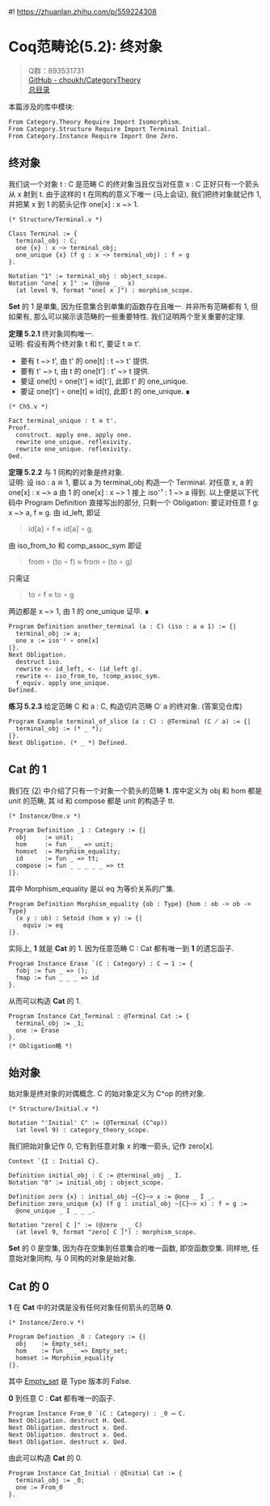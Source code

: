 #! https://zhuanlan.zhihu.com/p/559224308
# Coq范畴论(5.2): 终对象

> Q群：893531731  
> [GitHub - choukh/CategoryTheory](https://github.com/choukh/CategoryTheory)  
> [总目录](https://zhuanlan.zhihu.com/p/556697215)  

本篇涉及的库中模块:

```Coq
From Category.Theory Require Import Isomorphism.
From Category.Structure Require Import Terminal Initial.
From Category.Instance Require Import One Zero.
```

## 终对象

我们说一个对象 t : C 是范畴 C 的终对象当且仅当对任意 x : C 正好只有一个箭头从 x 射到 t. 由于这样的 t 在同构的意义下唯一 (马上会证), 我们把终对象就记作 1, 并把某 x 到 1 的箭头记作 one[x] : x ~> 1.

```Coq
(* Structure/Terminal.v *)

Class Terminal := {
  terminal_obj : C;
  one {x} : x ~> terminal_obj;
  one_unique {x} (f g : x ~> terminal_obj) : f ≈ g
}.

Notation "1" := terminal_obj : object_scope.
Notation "one[ x ]" := (@one _ _ x)
  (at level 9, format "one[ x ]") : morphism_scope.
```

**Set** 的 1 是单集, 因为任意集合到单集的函数存在且唯一. 并非所有范畴都有 1, 但如果有, 那么可以揭示该范畴的一些重要特性. 我们证明两个至关重要的定理.

**定理 5.2.1** 终对象同构唯一.  
证明: 假设有两个终对象 t 和 t', 要证 t ≅ t'.
- 要有 t ~> t', 由 t' 的 one[t] : t ~> t' 提供.
- 要有 t' ~> t, 由 t 的 one[t'] : t' ~> t 提供.
- 要证 one[t] ∘ one[t'] ≈ id[t'], 此即 t' 的 one_unique.
- 要证 one[t'] ∘ one[t] ≈ id[t], 此即 t 的 one_unique. ∎

```Coq
(* Ch5.v *)

Fact terminal_unique : t ≅ t'.
Proof.
  construct. apply one. apply one.
  rewrite one_unique. reflexivity.
  rewrite one_unique. reflexivity.
Qed.
```

**定理 5.2.2** 与 1 同构的对象是终对象.  
证明: 设 iso : a ≅ 1, 要以 a 为 terminal_obj 构造一个 Terminal. 对任意 x, a 的 one[x] : x ~> a 由 1 的 one[x] : x ~> 1 接上 iso⁻¹ : 1 ~> a 得到. 以上便是以下代码中 Program Definition 直接写出的部分, 只剩一个 Obligation: 要证对任意 f g: x ~> a, f ≈ g. 由 id_left, 即证
> id[a] ∘ f ≈ id[a] ∘ g.

由 iso_from_to 和 comp_assoc_sym 即证
> from ∘ (to ∘ f) ≈ from ∘ (to ∘ g)

只需证
> to ∘ f ≈ to ∘ g

两边都是 x ~> 1, 由 1 的 one_unique 证毕. ∎

```Coq
Program Definition another_terminal (a : C) (iso : a ≅ 1) := {|
  terminal_obj := a;
  one x := iso⁻¹ ∘ one[x]
|}.
Next Obligation.
  destruct iso.
  rewrite <- id_left, <- (id_left g).
  rewrite <- iso_from_to, !comp_assoc_sym.
  f_equiv. apply one_unique.
Defined.
```

**练习 5.2.3** 给定范畴 C 和 a : C, 构造切片范畴 C ̸ a 的终对象. (答案见仓库)

```Coq
Program Example terminal_of_slice (a : C) : @Terminal (C ̸ a) := {|
  terminal_obj := (* _ *);
|}.
Next Obligation. (* _ *) Defined.
```

## Cat 的 1

我们在 [(2)](https://zhuanlan.zhihu.com/p/556792600) 中介绍了只有一个对象一个箭头的范畴 **1**. 库中定义为 obj 和 hom 都是 unit 的范畴, 其 id 和 compose 都是 unit 的构造子 tt.

```Coq
(* Instance/One.v *)

Program Definition _1 : Category := {|
  obj     := unit;
  hom     := fun _ _ => unit;
  homset  := Morphism_equality;
  id      := fun _ => tt;
  compose := fun _ _ _ _ _ => tt
|}.
```

其中 Morphism_equality 是以 eq 为等价关系的广集.

```Coq
Program Definition Morphism_equality {ob : Type} {hom : ob -> ob -> Type}
  (x y : ob) : Setoid (hom x y) := {|
    equiv := eq
|}.
```

实际上, **1** 就是 **Cat** 的 1. 因为任意范畴 C : Cat 都有唯一到 **1** 的遗忘函子.

```Coq
Program Instance Erase `(C : Category) : C ⟶ 1 := {
  fobj := fun _ => ();
  fmap := fun _ _ _ => id
}.
```

从而可以构造 **Cat** 的 1.

```Coq
Program Instance Cat_Terminal : @Terminal Cat := {
  terminal_obj := _1;
  one := Erase
}.
(* Obligation略 *)
```

## 始对象

始对象是终对象的对偶概念. C 的始对象定义为 C^op 的终对象.

```Coq
(* Structure/Initial.v *)

Notation "'Initial' C" := (@Terminal (C^op))
  (at level 9) : category_theory_scope.
```

我们把始对象记作 0, 它有到任意对象 x 的唯一箭头, 记作 zero[x].
```Coq
Context `{I : Initial C}.

Definition initial_obj : C := @terminal_obj _ I.
Notation "0" := initial_obj : object_scope.

Definition zero {x} : initial_obj ~{C}~> x := @one _ I _.
Definition zero_unique {x} (f g : initial_obj ~{C}~> x) : f ≈ g :=
  @one_unique _ I _ _ _.

Notation "zero[ C ]" := (@zero _ _ C)
  (at level 9, format "zero[ C ]") : morphism_scope.
```

**Set** 的 0 是空集, 因为存在空集到任意集合的唯一函数, 即空函数空集. 同样地, 任意始对象同构, 与 0 同构的对象是始对象.

## Cat 的 0

**1** 在 **Cat** 中的对偶是没有任何对象任何箭头的范畴 **0**.

```Coq
(* Instance/Zero.v *)

Program Definition _0 : Category := {|
  obj    := Empty_set;
  hom    := fun _ _ => Empty_set;
  homset := Morphism_equality
|}.
```

其中 [Empty_set](https://coq.inria.fr/library/Coq.Init.Datatypes.html#Empty_set) 是 Type 版本的 False.

**0** 到任意 C : **Cat** 都有唯一的函子.

```Coq
Program Instance From_0 `(C : Category) : _0 ⟶ C.
Next Obligation. destruct H. Qed.
Next Obligation. destruct x. Qed.
Next Obligation. destruct x. Qed.
Next Obligation. destruct x. Qed.
```

由此可以构造 **Cat** 的 0.

```Coq
Program Instance Cat_Initial : @Initial Cat := {
  terminal_obj := _0;
  one := From_0
}.
```
